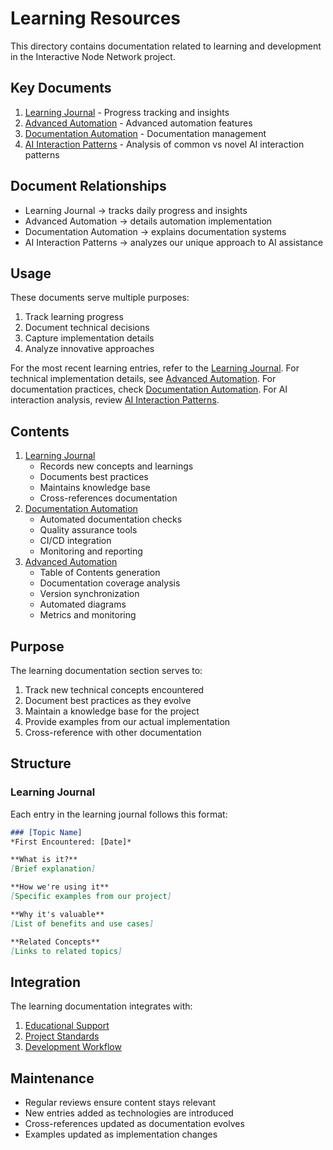# Learning Resources

This directory contains documentation related to learning and development in the Interactive Node Network project.

## Key Documents

1. [Learning Journal](learning-journal.md) - Progress tracking and insights
2. [Advanced Automation](advanced-automation.md) - Advanced automation features
3. [Documentation Automation](documentation-automation.md) - Documentation management
4. [AI Interaction Patterns](ai-interaction-patterns.md) - Analysis of common vs novel AI interaction patterns

## Document Relationships

- Learning Journal → tracks daily progress and insights
- Advanced Automation → details automation implementation
- Documentation Automation → explains documentation systems
- AI Interaction Patterns → analyzes our unique approach to AI assistance

## Usage

These documents serve multiple purposes:
1. Track learning progress
2. Document technical decisions
3. Capture implementation details
4. Analyze innovative approaches

For the most recent learning entries, refer to the [Learning Journal](learning-journal.md).
For technical implementation details, see [Advanced Automation](advanced-automation.md).
For documentation practices, check [Documentation Automation](documentation-automation.md).
For AI interaction analysis, review [AI Interaction Patterns](ai-interaction-patterns.md).

## Contents

1. [Learning Journal](./learning-journal.md)
   - Records new concepts and learnings
   - Documents best practices
   - Maintains knowledge base
   - Cross-references documentation
2. [Documentation Automation](./documentation-automation.md)
   - Automated documentation checks
   - Quality assurance tools
   - CI/CD integration
   - Monitoring and reporting
3. [Advanced Automation](./advanced-automation.md)
   - Table of Contents generation
   - Documentation coverage analysis
   - Version synchronization
   - Automated diagrams
   - Metrics and monitoring

## Purpose

The learning documentation section serves to:
1. Track new technical concepts encountered
2. Document best practices as they evolve
3. Maintain a knowledge base for the project
4. Provide examples from our actual implementation
5. Cross-reference with other documentation

## Structure

### Learning Journal
Each entry in the learning journal follows this format:
```markdown
### [Topic Name]
*First Encountered: [Date]*

**What is it?**
[Brief explanation]

**How we're using it**
[Specific examples from our project]

**Why it's valuable**
[List of benefits and use cases]

**Related Concepts**
[Links to related topics]
```

## Integration

The learning documentation integrates with:
1. [Educational Support](../educational-support.md)
2. [Project Standards](../project-standards.md)
3. [Development Workflow](../development-workflow.md)

## Maintenance

- Regular reviews ensure content stays relevant
- New entries added as technologies are introduced
- Cross-references updated as documentation evolves
- Examples updated as implementation changes 